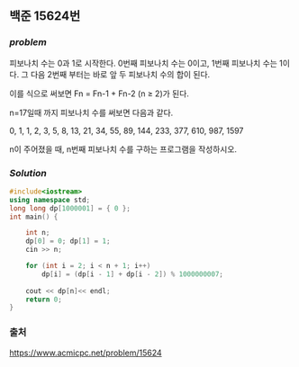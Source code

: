 ## 백준 15624번

### ***problem***
피보나치 수는 0과 1로 시작한다. 0번째 피보나치 수는 0이고, 1번째 피보나치 수는 1이다. 그 다음 2번째 부터는 바로 앞 두 피보나치 수의 합이 된다.

이를 식으로 써보면 Fn = Fn-1 + Fn-2 (n ≥ 2)가 된다.

n=17일때 까지 피보나치 수를 써보면 다음과 같다.

0, 1, 1, 2, 3, 5, 8, 13, 21, 34, 55, 89, 144, 233, 377, 610, 987, 1597

n이 주어졌을 때, n번째 피보나치 수를 구하는 프로그램을 작성하시오.
### ***Solution***
```c++
#include<iostream>
using namespace std;
long long dp[1000001] = { 0 };
int main() {

	int n;
	dp[0] = 0; dp[1] = 1;
	cin >> n;

	for (int i = 2; i < n + 1; i++) 
		dp[i] = (dp[i - 1] + dp[i - 2]) % 1000000007;
	
	cout << dp[n]<< endl;
	return 0;
}
```
### 출처
https://www.acmicpc.net/problem/15624